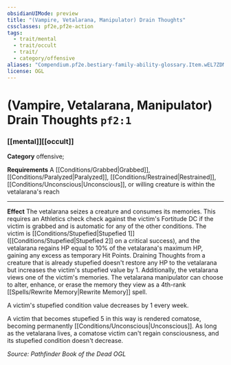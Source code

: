 ```yaml
---
obsidianUIMode: preview
title: "(Vampire, Vetalarana, Manipulator) Drain Thoughts"
cssclasses: pf2e,pf2e-action
tags:
  - trait/mental
  - trait/occult
  - trait/
  - category/offensive
aliases: "Compendium.pf2e.bestiary-family-ability-glossary.Item.wEL7ZDMaSWSSYQG9"
license: OGL
---
```

# (Vampire, Vetalarana, Manipulator) Drain Thoughts `pf2:1`

### [[mental]][[occult]]

**Category** offensive; 




**Requirements** A [[Conditions/Grabbed|Grabbed]], [[Conditions/Paralyzed|Paralyzed]], [[Conditions/Restrained|Restrained]], [[Conditions/Unconscious|Unconscious]], or willing creature is within the vetalarana's reach

* * *

**Effect** The vetalarana seizes a creature and consumes its memories. This requires an Athletics check check against the victim's Fortitude DC if the victim is grabbed and is automatic for any of the other conditions. The victim is [[Conditions/Stupefied|Stupefied 1]] ([[Conditions/Stupefied|Stupefied 2]] on a critical success), and the vetalarana regains HP equal to 10% of the vetalarana's maximum HP, gaining any excess as temporary Hit Points. Draining Thoughts from a creature that is already stupefied doesn't restore any HP to the vetalarana but increases the victim's stupefied value by 1. Additionally, the vetalarana views one of the victim's memories. The vetalarana manipulator can choose to alter, enhance, or erase the memory they view as a 4th-rank [[Spells/Rewrite Memory|Rewrite Memory]] spell.

A victim's stupefied condition value decreases by 1 every week.

A victim that becomes stupefied 5 in this way is rendered comatose, becoming permanently [[Conditions/Unconscious|Unconscious]]. As long as the vetalarana lives, a comatose victim can't regain consciousness, and its stupefied condition doesn't decrease.

*Source: Pathfinder Book of the Dead*
*OGL*